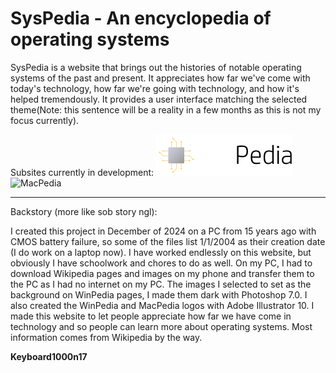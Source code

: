 # SysPedia - An encyclopedia of operating systems

SysPedia is a website that brings out the histories of notable operating systems of the past and present. It appreciates how far we've come with today's technology, how far we're going with technology, and how it's helped tremendously. It provides a user interface matching the selected theme(Note: this sentence will be a reality in a few months as this is not my focus currently).

Subsites currently in development:
![WinPedia](./src/WinPedia/Images/WinPedia-logo.svg)
![MacPedia](./src/MacPedia/Images/MacPedia-logo.svg)

---

Backstory (more like sob story ngl):

I created this project in December of 2024 on a PC from 15 years ago with CMOS battery failure, so some of the files list 1/1/2004 as their creation date (I do work on a laptop now). I have worked endlessly on this website, but obviously I have schoolwork and chores to do as well. On my PC, I had to download Wikipedia pages and images on my phone and transfer them to the PC as I had no internet on my PC. The images I selected to set as the background on WinPedia pages, I made them dark with Photoshop 7.0. I also created the WinPedia and MacPedia logos with Adobe Illustrator 10. I made this website to let people appreciate how far we have come in technology and so people can learn more about operating systems. Most information comes from Wikipedia by the way.

**Keyboard1000n17**
